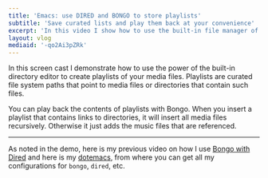```yaml
---
title: 'Emacs: use DIRED and BONGO to store playlists'
subtitle: 'Save curated lists and play them back at your convenience'
excerpt: 'In this video I show how to use the built-in file manager of Emacs (dired) together with Bongo to store your music playlists.'
layout: vlog
mediaid: '-qo2Ai3pZRk'
---
```


In this screen cast I demonstrate how to use the power of the built-in
directory editor to create playlists of your media files.  Playlists are
curated file system paths that point to media files or directories that
contain such files.

You can play back the contents of playlists with Bongo.  When you insert
a playlist that contains links to directories, it will insert all media
files recursively.  Otherwise it just adds the music files that are
referenced.

* * *

As noted in the demo, here is my previous video on how I use [Bongo with
Dired](https://protesilaos.com/codelog/2019-11-13-emacs-bongo-music/)
and here is my [dotemacs](https://protesilaos.com/emacs/dotemacs), from where
you can get all my configurations for `bongo`, `dired`, etc.
